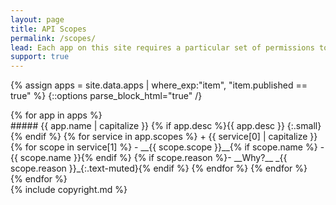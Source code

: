 ```yaml
---
layout: page
title: API Scopes
permalink: /scopes/
lead: Each app on this site requires a particular set of permissions to access various parts of your Google account. These are called __[scopes](https://developers.google.com/identity/protocols/googlescopes){:target="_blank"}__ and are visible when you first authorise / sign into an app, or from your [connected app](https://myaccount.google.com/permissions){:target="_blank"} page. Here is a list of those scopes, broken down by app, and a short description of __why__ each permission is needed, and what it is used for.
support: true
---
```

{% assign apps = site.data.apps | where_exp:"item", "item.published == true" %}
{::options parse_block_html="true" /}
<div class="d-flex flex-column p-2">
{% for app in apps %}
<div class="highlight_all highlight_{{ app.name | downcase }} mb-3">
##### {{ app.name | capitalize }}
{% if app.desc %}{{ app.desc }}
{:.small}{% endif %}
{% for service in app.scopes %}
+ {{ service[0] | capitalize }}
{% for scope in service[1] %}
	- __{{ scope.scope }}__{% if scope.name %} - {{ scope.name }}{% endif %}
	{% if scope.reason %}- __Why?__ _{{ scope.reason }}_{:.text-muted}{% endif %}
{% endfor %}
{% endfor %}
</div>
{% endfor %}
</div>
{% include copyright.md %}